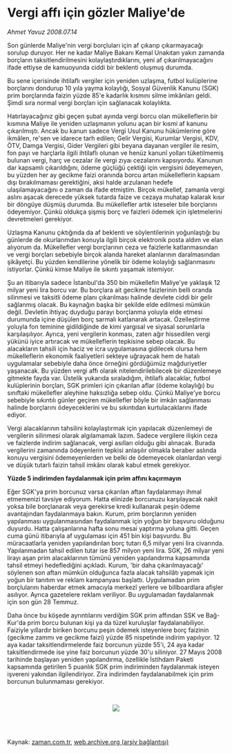 # Vergi affı için gözler Maliye'de

*Ahmet Yavuz 2008.07.14*

<tr><td class="metin" colspan="2" style="padding-top: 20px; padding-left: 5px; padding-right: 10px;">Son günlerde Maliye'nin vergi borçluları için af çıkarıp çıkarmayacağı sorulup duruyor. Her ne kadar Maliye Bakanı Kemal Unakıtan yakın zamanda borçların taksitlendirilmesini kolaylaştırdıklarını, yeni af çıkarılmayacağını ifade ettiyse de kamuoyunda ciddi bir beklenti oluşmuş durumda.</td></tr><tr><td class="metin" colspan="2" style="padding-top: 20px; padding-left: 5px; padding-right: 10px;"><p> Bu sene içerisinde ihtilaflı vergiler için yeniden uzlaşma, futbol kulüplerine borçlarını dondurup 10 yıla yayma kolaylığı, Sosyal Güvenlik Kanunu (SGK) prim borçlarında faizin yüzde 85'e kadarlık kısmını silme imkânları geldi. Şimdi sıra normal vergi borçları için sağlanacak kolaylıkta. 
<p> Hatırlayacağınız gibi geçen şubat ayında vergi borcu olan mükelleflerin bir kısmına Maliye ile yeniden uzlaşmanın yolunu açan bir kısmi af kanunu çıkarılmıştı. Ancak bu kanun sadece Vergi Usul Kanunu hükümlerine göre ikmâlen, re'sen ve idarece tarh edilen; Gelir Vergisi, Kurumlar Vergisi, KDV, ÖTV, Damga Vergisi, Gider Vergileri gibi beyana dayanan vergiler ile resim, fon payı ve harçlarla ilgili ihtilaflı olunan ve henüz kanunî yolları tüketilmemiş bulunan vergi, harç ve cezalar ile vergi zıyaı cezalarını kapsıyordu. Kanunun dar kapsamlı çıkarıldığını, ödeme güçlüğü çektiği için vergisini ödeyemeyen, bu yüzden her ay gecikme faizi oranında borcu artan mükelleflerin kapsam dışı bırakılmaması gerektiğini, aksi halde arzulanan hedefe ulaşılamayacağını o zaman da ifade etmiştim. Birçok mükellef, zamanla vergi aslını aşacak derecede yüksek tutarda faize ve cezaya muhatap kalarak kısır bir döngüye düşmüş durumda. Bu mükellefler artık isteseler bile borçlarını ödeyemiyor. Çünkü oldukça şişmiş borç ve faizleri ödemek için işletmelerini devretmeleri gerekiyor. 
<p> Uzlaşma Kanunu çıktığında da af beklenti ve söylentilerinin yoğunlaştığı bu günlerde de okurlarımdan konuyla ilgili birçok elektronik posta aldım ve elan alıyorum da. Mükellefler vergi borçlarının ceza ve faizlerle katlanmasından ve vergi borçları sebebiyle birçok alanda hareket alanlarının daralmasından şikâyetçi. Bu yüzden kendilerine yönelik bir ödeme kolaylığı sağlanmasını istiyorlar. Çünkü kimse Maliye ile sıkıntı yaşamak istemiyor.
<p> Şu an itibarıyla sadece İstanbul'da 350 bin mükellefin Maliye'ye yaklaşık 12 milyar yeni lira borcu var. Bu borçlara ait gecikme faizlerinin belli oranda silinmesi ve taksitli ödeme planı çıkarılması halinde devlete ciddi bir gelir sağlanmış olacak. Bu kaynağın başka bir şekilde elde edilmesi mümkün değil. Devletin ihtiyaç duyduğu parayı borçlanma yoluyla elde etmesi durumunda içine düşülen borç sarmalı katlanarak artacak. Özelleştirme yoluyla fon teminine gidildiğinde de kimi yargısal ve siyasal sorunlarla karşılaşılıyor. Ayrıca, yeni vergilerin konması, zaten ağır hissedilen vergi yükünü iyice artıracak ve mükelleflerin tepkisine sebep olacak. Bu alacakların tahsili için haciz ve icra uygulamasına gidilecek olursa hem mükelleflerin ekonomik faaliyetleri sekteye uğrayacak hem de hatalı uygulamalar sebebiyle daha önce örneğini gördüğümüz mağduriyetler yaşanacak. Bu yüzden vergi affı olarak nitelendirilebilecek bir düzenlemeye gitmekte fayda var. Üstelik yukarıda sıraladığım, ihtilaflı alacaklar, futbol kulüplerinin borçları, SGK primleri için çıkarılan aflar (ödeme kolaylığı) bu sınıftaki mükellefler aleyhine haksızlığa sebep oldu. Çünkü Maliye'ye borcu sebebiyle sıkıntılı günler geçiren mükellefler böyle bir imkân sağlanması halinde borçlarını ödeyeceklerini ve bu sıkıntıdan kurtulacaklarını ifade ediyor. 
<p> Vergi alacaklarının tahsilini kolaylaştırmak için yapılacak düzenlemeyi de vergilerin silinmesi olarak algılamamak lazım. Sadece vergilere ilişkin ceza ve faizlerde indirim sağlanacak, vergi asılları olduğu gibi alınacak. Burada vergilerini zamanında ödeyenlerin tepkisi anlaşılır olmakla beraber aslında konuyu vergisini ödemeyenlerden ve belki de ödemeyecek olanlardan vergi ve düşük tutarlı faizin tahsil imkânı olarak kabul etmek gerekiyor. 
<p>
<p><b>Yüzde 5 indirimden faydalanmak için prim affını kaçırmayın</b>
<p>Eğer SGK'ya prim borcunuz varsa çıkarılan aftan faydalanmayı ihmal etmemenizi tavsiye ediyorum. Hatta elinizde borcunuzu karşılayacak nakit yoksa bile borçlanarak veya gerekirse kredi kullanarak peşin ödeme avantajından faydalanmaya bakın. Kurum, prim borçlarının yeniden yapılanması uygulanmasından faydalanmak için yoğun bir başvuru olduğunu duyurdu. Hatta çalışanlarına hafta sonu mesai yaptırma yoluna gitti. Geçen cuma günü itibarıyla af uygulaması için 451 bin kişi başvurdu. Bu müracaatlarla yeniden yapılandırılan borç tutarı 6,5 milyar yeni lira civarında. Yapılanmadan tahsil edilen tutar ise 857 milyon yeni lira. SGK, 26 milyar yeni lirayı aşan prim alacaklarının tümünü yeniden yapılandırma kapsamında tahsil etmeyi hedeflediğini açıkladı. Kurum, 'bir daha çıkarılmayacağı' söylenen son aftan mümkün olduğunca fazla alacak tahsilâtı yapmak için yoğun bir tanıtım ve reklam kampanyası başlattı. Uygulamadan prim borçlularını haberdar etmek amacıyla merkezî yerlere ve billboardlara afişler asılıyor. Ayrıca gazetelere reklam veriliyor. Bu uygulamadan faydalanmak için son gün 28 Temmuz. 
<p> Daha önce bu köşede ayrıntılarını verdiğim SGK prim affından SSK ve Bağ-Kur'da prim borcu bulunan kişi ya da tüzel kuruluşlar faydalanabiliyor. Faiziyle yıllardır biriken borcunu peşin ödemek isteyenlere borç faizinin (gecikme zammı ve gecikme faizi) yüzde 85 nispetinde indirim yapılıyor. 12 aya kadar taksitlendirmelerde faiz borcunun yüzde 55'i, 24 aya kadar taksitlendirmede ise yine faiz borcunun yüzde 30'u siliniyor. 27 Mayıs 2008 tarihinde başlayan yeniden yapılandırma, özellikle İstihdam Paketi kapsamında getirilen 5 puanlık SGK prim indiriminden faydalanmak isteyen işvereni yakından ilgilendiriyor. Zira indirimden faydalanabilmek için prim borcunun bulunmaması gerekiyor.
<p><br/>
<p><p align="center"><img border="0" src="http://web.archive.org/web/20081006080030im_/http://medya.zaman.com.tr/2008/07/14/vergitakvimi.jpg"/>
<p><br/><br/></p></p></p></p></p></p></p></p></p></p></p></p></p></td></tr>

Kaynak: [zaman.com.tr](http://zaman.com.tr/yazar.do?yazino=713940), [web.archive.org (arşiv bağlantısı)](http://web.archive.org/web/20081006080030/http://www.zaman.com.tr:80/yazar.do?yazino=713940)
